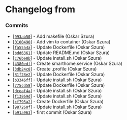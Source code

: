 # Changelog from
### Commits
* [[`993ab50`](http://github.com/smart-evolution/smarthome-server/commit/993ab5005d04563afe1c66bc9960bb868b9c768e)] - Add makefile (Oskar Szura)
* [[`0100490`](http://github.com/smart-evolution/smarthome-server/commit/0100490804aca2fd955a9c10cc42927d083b6079)] - Add vim to container (Oskar Szura)
* [[`fa55a4a`](http://github.com/smart-evolution/smarthome-server/commit/fa55a4a5fec33cfb30a7b8f0f8111d1bd496c8ac)] - Update Dockerfile (Oskar Szura)
* [[`bdd6361`](http://github.com/smart-evolution/smarthome-server/commit/bdd63616df0c0bb545cd212e3691ef77832722f6)] - Update README.md (Oskar Szura)
* [[`c76be8b`](http://github.com/smart-evolution/smarthome-server/commit/c76be8b49e7839d2d7e5a5c3508b9707caa8645d)] - Update install.sh (Oskar Szura)
* [[`4380edf`](http://github.com/smart-evolution/smarthome-server/commit/4380edfc15fc2c1a199ad84db9470e8de940915b)] - Create smarthome.service (Oskar Szura)
* [[`3db24c8`](http://github.com/smart-evolution/smarthome-server/commit/3db24c807eb69bdecda4e12236b7b9aa50dd2a36)] - Create .profile (Oskar Szura)
* [[`81f28e2`](http://github.com/smart-evolution/smarthome-server/commit/81f28e2e1519d6ae87bb5a83b63e41097762ca20)] - Update Dockerfile (Oskar Szura)
* [[`b3346ff`](http://github.com/smart-evolution/smarthome-server/commit/b3346ffa0fa79cfe627ec9bc0f05ffa2784d669e)] - Update install.sh (Oskar Szura)
* [[`775cd58`](http://github.com/smart-evolution/smarthome-server/commit/775cd58a2c52ce220e34081d339f8ecb6d7ef35e)] - Update Dockerfile (Oskar Szura)
* [[`dceaf4a`](http://github.com/smart-evolution/smarthome-server/commit/dceaf4a7b87be188d138771b77beb9863c55c6d5)] - Update install.sh (Oskar Szura)
* [[`f13869d`](http://github.com/smart-evolution/smarthome-server/commit/f13869d2a39291e4ea405ad0913632c2774b46f0)] - Update install.sh (Oskar Szura)
* [[`cf795a2`](http://github.com/smart-evolution/smarthome-server/commit/cf795a28c41b57222d5180e91bcafe9e8b2c3441)] - Create Dockerfile (Oskar Szura)
* [[`987260f`](http://github.com/smart-evolution/smarthome-server/commit/987260f32a4aed09c830c5d0da116921593c81aa)] - Update install.sh (Oskar Szura)
* [[`b91a963`](http://github.com/smart-evolution/smarthome-server/commit/b91a963312b0f5d080db2e70b8fdffe9d744893b)] - first commit (Oskar Szura)